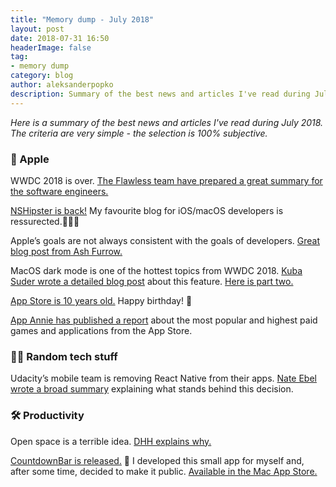 ```yaml
---
title: "Memory dump - July 2018"
layout: post
date: 2018-07-31 16:50
headerImage: false
tag:
- memory dump
category: blog
author: aleksanderpopko
description: Summary of the best news and articles I've read during July 2018.
---
```

*Here is a summary of the best news and articles I've read during
July 2018. The criteria are very simple - the selection is 100%
subjective.*

### 🍏 Apple

WWDC 2018 is over. [The Flawless team have prepared a great summary for the software engineers.](https://flawlessapp.io/wwdc18)

[NSHipster is back!](https://nshipster.com/return/) My favourite blog for iOS/macOS developers is ressurected.🎉🎉🎉

Apple’s goals are not always consistent with the goals of developers. [Great blog post from Ash Furrow.](https://ashfurrow.com/blog/thinking-critically-about-apple/)

MacOS dark mode is one of the hottest topics from WWDC 2018. [Kuba Suder wrote a detailed blog post](https://mackuba.eu/2018/07/04/dark-side-mac-1/) about this feature. [Here is part two.](https://mackuba.eu/2018/07/10/dark-side-mac-2/)

[App Store is 10 years old.](https://www.macstories.net/tag/app-store-10/) Happy birthday! 🎁

[App Annie has published a report](https://9to5mac.com/2018/07/02/all-time-most-popular-ios-apps-games/) about the most popular and highest paid games and applications from the App Store.

### 👩‍💻 Random tech stuff

Udacity’s mobile team is removing React Native from their apps. [Nate Ebel wrote a broad summary](https://engineering.udacity.com/react-native-a-retrospective-from-the-mobile-engineering-team-at-udacity-89975d6a8102) explaining what stands behind this decision.

### 🛠 Productivity

Open space is a terrible idea. [DHH explains why.](https://m.signalvnoise.com/the-open-plan-office-is-a-terrible-horrible-no-good-very-bad-idea-42bd9cd294e3)

[CountdownBar is released.](https://aleksanderpopko.tech/countdownbar-release/) 🚀 I developed this small app for myself and, after some time, decided to make it public. [Available in the Mac App Store.](https://itunes.apple.com/app/countdownbar/id1413807534?mt=12)
